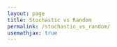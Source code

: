 ```yaml
---
layout: page
title: Stochastic vs Random
permalink: /stochastic_vs_random/
usemathjax: true
---
```

